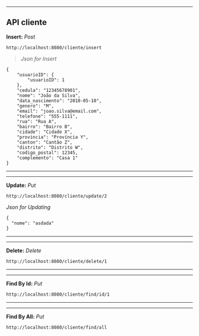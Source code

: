 ***
## API cliente

**Insert:** *Post*

``http://localhost:8080/cliente/insert``

>*Json for Insert*

```
{
    "usuarioID": {
        "usuarioID": 1
    },
    "cedula": "12345678901",
    "nome": "João da Silva",
    "data_nascimento": "2010-05-10",
    "genero": "M",
    "email": "joao.silva@email.com",
    "telefone": "555-1111",
    "rua": "Rua A",
    "bairro": "Bairro B",
    "cidade": "Cidade X",
    "provincia": "Província Y",
    "canton": "Cantão Z",
    "distrito": "Distrito W",
    "codigo_postal": 12345,
    "complemento": "Casa 1"
}
```
****** 
****** 

**Update:** *Put*

``http://localhost:8080/cliente/update/2``

  *Json for Updating*

```
{
  "nome": "asdada"
}
```
****** 
****** 

**Delete:** *Delete*

``http://localhost:8080/cliente/delete/1``


****** 
******  

**Find By Id:** *Put*

``http://localhost:8080/cliente/find/id/1``

 
****** 
****** 

**Find By All:** *Put*

``http://localhost:8080/cliente/find/all``

 

